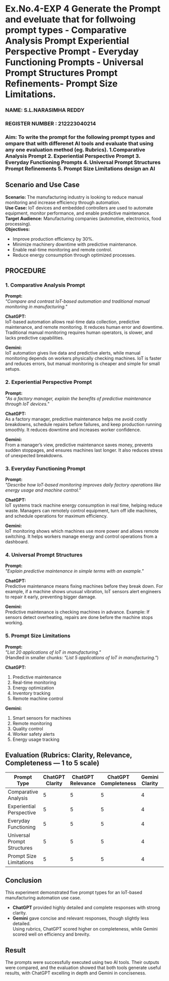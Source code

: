 # Ex.No.4-EXP 4 Generate the Prompt and eveluate that for follwoing prompt types - Comparative Analysis Prompt Experiential Perspective Prompt - Everyday Functioning Prompts - Universal Prompt Structures Prompt Refinements- Prompt Size Limitations.
### NAME: S.L.NARASIMHA REDDY
### REGISTER NUMBER : 212223040214
### Aim: To write the prompt for the following prompt types and ompare that with differenet AI tools and evaluate that using any one evaluation method (eg. Rubrics). 1.Comparative Analysis Prompt 2. Experiential Perspective Prompt 3. Everyday Functioning Prompts 4. Universal Prompt Structures Prompt Refinements 5. Prompt Size Limitations design an AI 

## **Scenario and Use Case**  
**Scenario:** The manufacturing industry is looking to reduce manual monitoring and increase efficiency through automation.  
**Use Case:** IoT devices and embedded controllers are used to automate equipment, monitor performance, and enable predictive maintenance.  
**Target Audience:** Manufacturing companies (automotive, electronics, food processing).  
**Objectives:**  
- Improve production efficiency by 30%.  
- Minimize machinery downtime with predictive maintenance.  
- Enable real-time monitoring and remote control.  
- Reduce energy consumption through optimized processes.  


## **PROCEDURE**


### **1. Comparative Analysis Prompt**  
**Prompt:**  
*"Compare and contrast IoT-based automation and traditional manual monitoring in manufacturing."*  

**ChatGPT:**  
IoT-based automation allows real-time data collection, predictive maintenance, and remote monitoring. It reduces human error and downtime. Traditional manual monitoring requires human operators, is slower, and lacks predictive capabilities.  

**Gemini:**  
IoT automation gives live data and predictive alerts, while manual monitoring depends on workers physically checking machines. IoT is faster and reduces errors, but manual monitoring is cheaper and simple for small setups.  
 

### **2. Experiential Perspective Prompt**  
**Prompt:**  
*"As a factory manager, explain the benefits of predictive maintenance through IoT devices."*  

**ChatGPT:**  
As a factory manager, predictive maintenance helps me avoid costly breakdowns, schedule repairs before failures, and keep production running smoothly. It reduces downtime and increases worker confidence.  

**Gemini:**  
From a manager’s view, predictive maintenance saves money, prevents sudden stoppages, and ensures machines last longer. It also reduces stress of unexpected breakdowns.  

 

### **3. Everyday Functioning Prompt**  
**Prompt:**  
*"Describe how IoT-based monitoring improves daily factory operations like energy usage and machine control."*  

**ChatGPT:**  
IoT systems track machine energy consumption in real time, helping reduce waste. Managers can remotely control equipment, turn off idle machines, and schedule operations for maximum efficiency.  

**Gemini:**  
IoT monitoring shows which machines use more power and allows remote switching. It helps workers manage energy and control operations from a dashboard.  

 

### **4. Universal Prompt Structures**  
**Prompt:**  
*"Explain predictive maintenance in simple terms with an example."*  

**ChatGPT:**  
Predictive maintenance means fixing machines before they break down. For example, if a machine shows unusual vibration, IoT sensors alert engineers to repair it early, preventing bigger damage.  

**Gemini:**  
Predictive maintenance is checking machines in advance. Example: If sensors detect overheating, repairs are done before the machine stops working.  

 

### **5. Prompt Size Limitations**  
**Prompt:**  
*"List 20 applications of IoT in manufacturing."*  
(Handled in smaller chunks: *"List 5 applications of IoT in manufacturing."*)  

**ChatGPT:**  
1. Predictive maintenance  
2. Real-time monitoring  
3. Energy optimization  
4. Inventory tracking  
5. Remote machine control  

**Gemini:**  
1. Smart sensors for machines  
2. Remote monitoring  
3. Quality control  
4. Worker safety alerts  
5. Energy usage tracking  

 

## **Evaluation (Rubrics: Clarity, Relevance, Completeness — 1 to 5 scale)**  

| Prompt Type               | ChatGPT Clarity | ChatGPT Relevance | ChatGPT Completeness | Gemini Clarity | Gemini Relevance | Gemini Completeness |  
|----------------------------|-----------------|-------------------|----------------------|----------------|------------------|---------------------|  
| Comparative Analysis       | 5               | 5                 | 5                    | 4              | 5                | 4                   |  
| Experiential Perspective   | 5               | 5                 | 5                    | 4              | 4                | 4                   |  
| Everyday Functioning       | 5               | 5                 | 5                    | 4              | 4                | 4                   |  
| Universal Prompt Structures| 5               | 5                 | 5                    | 4              | 4                | 4                   |  
| Prompt Size Limitations    | 5               | 5                 | 5                    | 4              | 4                | 4                   |  

 

## **Conclusion**  
This experiment demonstrated five prompt types for an IoT-based manufacturing automation use case.  
- **ChatGPT** provided highly detailed and complete responses with strong clarity.  
- **Gemini** gave concise and relevant responses, though slightly less detailed.  
Using rubrics, ChatGPT scored higher on completeness, while Gemini scored well on efficiency and brevity.  

 

## **Result**  
The prompts were successfully executed using two AI tools. Their outputs were compared, and the evaluation showed that both tools generate useful results, with ChatGPT excelling in depth and Gemini in conciseness.  

